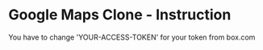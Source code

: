 # Google Maps Clone - Instruction

You have to change 'YOUR-ACCESS-TOKEN' for your token from box.com
